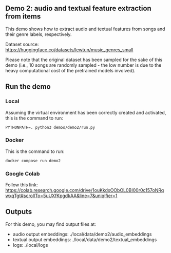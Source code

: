 ## Demo 2: audio and textual feature extraction from items

This demo shows how to extract audio and textual features from songs and their genre labels, respectively.

Dataset source: https://huggingface.co/datasets/lewtun/music_genres_small

Please note that the original dataset has been sampled for the sake of this demo (i.e., 10 songs are randomly sampled - the low number is due to the heavy computational cost of the pretrained models involved).

## Run the demo

### Local

Assuming the virtual environment has been correctly created and activated, this is the command to run:

```
PYTHONPATH=. python3 demos/demo2/run.py
```

### Docker

This is the command to run:

```
docker compose run demo2
```

### Google Colab

Follow this link: https://colab.research.google.com/drive/1ouKkdxOObOL0BI00r0c157oNRqwxqTgt#scrollTo=5uUXfKpgdkAA&line=7&uniqifier=1

## Outputs

For this demo, you may find output files at:

- audio output embeddings: ./local/data/demo2/audio_embeddings
- textual output embeddings: ./local/data/demo2/textual_embeddings
- logs: ./local/logs
